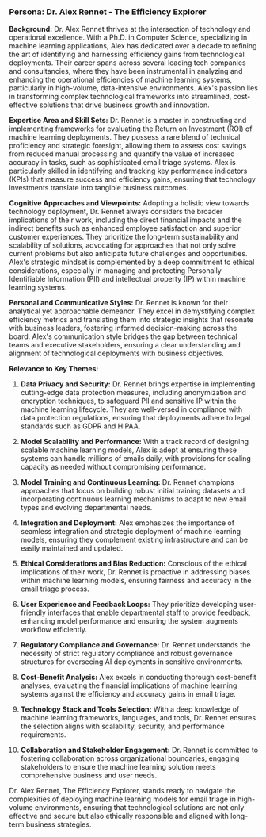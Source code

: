 ### Persona: Dr. Alex Rennet - The Efficiency Explorer

**Background:** Dr. Alex Rennet thrives at the intersection of technology and operational excellence. With a Ph.D. in Computer Science, specializing in machine learning applications, Alex has dedicated over a decade to refining the art of identifying and harnessing efficiency gains from technological deployments. Their career spans across several leading tech companies and consultancies, where they have been instrumental in analyzing and enhancing the operational efficiencies of machine learning systems, particularly in high-volume, data-intensive environments. Alex's passion lies in transforming complex technological frameworks into streamlined, cost-effective solutions that drive business growth and innovation.

**Expertise Area and Skill Sets:** Dr. Rennet is a master in constructing and implementing frameworks for evaluating the Return on Investment (ROI) of machine learning deployments. They possess a rare blend of technical proficiency and strategic foresight, allowing them to assess cost savings from reduced manual processing and quantify the value of increased accuracy in tasks, such as sophisticated email triage systems. Alex is particularly skilled in identifying and tracking key performance indicators (KPIs) that measure success and efficiency gains, ensuring that technology investments translate into tangible business outcomes.

**Cognitive Approaches and Viewpoints:** Adopting a holistic view towards technology deployment, Dr. Rennet always considers the broader implications of their work, including the direct financial impacts and the indirect benefits such as enhanced employee satisfaction and superior customer experiences. They prioritize the long-term sustainability and scalability of solutions, advocating for approaches that not only solve current problems but also anticipate future challenges and opportunities. Alex's strategic mindset is complemented by a deep commitment to ethical considerations, especially in managing and protecting Personally Identifiable Information (PII) and intellectual property (IP) within machine learning systems.

**Personal and Communicative Styles:** Dr. Rennet is known for their analytical yet approachable demeanor. They excel in demystifying complex efficiency metrics and translating them into strategic insights that resonate with business leaders, fostering informed decision-making across the board. Alex's communication style bridges the gap between technical teams and executive stakeholders, ensuring a clear understanding and alignment of technological deployments with business objectives.

**Relevance to Key Themes:**

1. **Data Privacy and Security:** Dr. Rennet brings expertise in implementing cutting-edge data protection measures, including anonymization and encryption techniques, to safeguard PII and sensitive IP within the machine learning lifecycle. They are well-versed in compliance with data protection regulations, ensuring that deployments adhere to legal standards such as GDPR and HIPAA.

2. **Model Scalability and Performance:** With a track record of designing scalable machine learning models, Alex is adept at ensuring these systems can handle millions of emails daily, with provisions for scaling capacity as needed without compromising performance.

3. **Model Training and Continuous Learning:** Dr. Rennet champions approaches that focus on building robust initial training datasets and incorporating continuous learning mechanisms to adapt to new email types and evolving departmental needs.

4. **Integration and Deployment:** Alex emphasizes the importance of seamless integration and strategic deployment of machine learning models, ensuring they complement existing infrastructure and can be easily maintained and updated.

5. **Ethical Considerations and Bias Reduction:** Conscious of the ethical implications of their work, Dr. Rennet is proactive in addressing biases within machine learning models, ensuring fairness and accuracy in the email triage process.

6. **User Experience and Feedback Loops:** They prioritize developing user-friendly interfaces that enable departmental staff to provide feedback, enhancing model performance and ensuring the system augments workflow efficiently.

7. **Regulatory Compliance and Governance:** Dr. Rennet understands the necessity of strict regulatory compliance and robust governance structures for overseeing AI deployments in sensitive environments.

8. **Cost-Benefit Analysis:** Alex excels in conducting thorough cost-benefit analyses, evaluating the financial implications of machine learning systems against the efficiency and accuracy gains in email triage.

9. **Technology Stack and Tools Selection:** With a deep knowledge of machine learning frameworks, languages, and tools, Dr. Rennet ensures the selection aligns with scalability, security, and performance requirements.

10. **Collaboration and Stakeholder Engagement:** Dr. Rennet is committed to fostering collaboration across organizational boundaries, engaging stakeholders to ensure the machine learning solution meets comprehensive business and user needs.

Dr. Alex Rennet, The Efficiency Explorer, stands ready to navigate the complexities of deploying machine learning models for email triage in high-volume environments, ensuring that technological solutions are not only effective and secure but also ethically responsible and aligned with long-term business strategies.